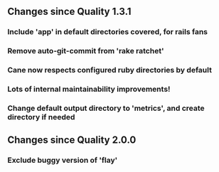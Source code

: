 ## Changes since Quality 1.3.1

### Include 'app' in default directories covered, for rails fans
### Remove auto-git-commit from 'rake ratchet'
### Cane now respects configured ruby directories by default
### Lots of internal maintainability improvements!
### Change default output directory to 'metrics', and create directory if needed


## Changes since Quality 2.0.0

### Exclude buggy version of 'flay'
